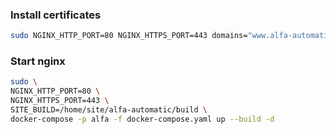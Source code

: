 
### Install certificates
```sh
sudo NGINX_HTTP_PORT=80 NGINX_HTTPS_PORT=443 domains="www.alfa-automatic.com.ua" email=mail@mail.com ./init_letsencrypt.sh
```
### Start nginx
```sh
sudo \
NGINX_HTTP_PORT=80 \
NGINX_HTTPS_PORT=443 \
SITE_BUILD=/home/site/alfa-automatic/build \
docker-compose -p alfa -f docker-compose.yaml up --build -d
```